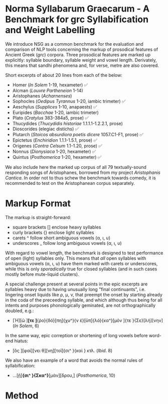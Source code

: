 # Norma Syllabarum Graecarum - A Benchmark for grc Syllabification and Weight Labelling

We introduce NSG as a common benchmark for the evaluation and comparison of NLP tools concerning the markup of prosodical features of Ancient Greek (*grc*) corpora. Three prosodical features are marked up explicitly: syllable boundary, syllable weight and vowel length. Derivately, this means that sandhi phenomena and, for verse, metre are also covered.

Short excerpts of about 20 lines from each of the below:

- Homer (*In Solem* 1-19, hexameter) ✅
- Alcman (*Louvre Partheneion* 1-14)
- Aristophanes (*Acharnenses*)
- Sophocles (*Oedipus Tyrannus* 1-20, iambic trimeter) ✅
- Aeschylus (*Supplices* 1-10, anapaests) ✅
- Euripides (*Bacchae* 1-20, iambic trimeter)
- Plato (*Cratylus* 383-384a5, prose) ✅
- Thucydides (*Thucydidis historiae* 1.1.1.1-1.2.2.1, prose)
- Dioscorides (elegiac distichs) ✅
- Plutarch (*Stoicos absurdiora poetis dicere* 1057.C1-F1, prose) ✅
- Epictetus (*Enchiridion* 1.1.1-1.5.1, prose) ✅
- Origenes (*Contra Celsum* 1.1-1.20, prose) ✅
- Nonnus (*Dionysiaca* 1-20, hexameter) ✅
- Quintus (*Posthomerica* 1-20, hexameter) ✅

We also include here the marked up corpus of all 79 textually-sound responding songs of Aristophanes, borrowed from my project *Aristophanis Cantica*. In order not to thus schew the benchmark towards comedy, it is recommended to test on the Aristophanean corpus separately.

# Markup Format

The markup is straight-forward: 
- square brackets [] enclose heavy syllables
- curly brackets {} enclose light syllables
- carets ^ follow short ambiguous vowels (α, ι, υ)
- underscores _ follow long ambiguous vowels (α, ι, υ)

With regard to vowel length, the benchmark is designed to test performance of open (light) syllables only. This means that *all* open syllables with ambiguous vowels (α, ι, υ) have them marked with carets or underscores, while this is only *sporadically* true for closed syllables (and in such cases mostly before mute-liquid clusters).

A special challenge present at several points in the epic excerpts are syllables heavy due to having unusually long "final continuants", i.e. lingering onset liquids like ρ, μ, ν, that preempt the onset by starting already in the coda of the preceeding syllable, and which although thus being for all intents and purposes phonologically geminated, are not orthographically doubled, e.g.:
- [Ἠ][ῶ ]**[τε ]**{ῥο}{δό}[πη]{χυ^}{ν ἐ}[ϋπ]{λό}{κα^}[μόν ]{τε }{Σε}[λή][νην] (*In Solem*, 6)

In the same way, epic correption or shortening of long vowels before word-end hiatus:
- [ὃς ][φαί][νει θ][νη][τοῖ]{σι^ }{καὶ } κτλ. (*Ibid*. 8)

We also have an example of a word that avoids the normal rules of syllabification:
- ...[ῇ]**{σι^ }{Σκα^}**[μάν][δρου,] (*Posthomerica*, 10)

# Method